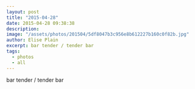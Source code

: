 ```yaml
---
layout: post
title: "2015-04-28"
date: 2015-04-28 09:38:38
description: 
image: "/assets/photos/201504/5df8047b3c956e8b612227b160c0f82b.jpg"
author: Elise Plain
excerpt: bar tender / tender bar
tags: 
  - photos
  - all
---
```


bar tender / tender bar
<p></p>
